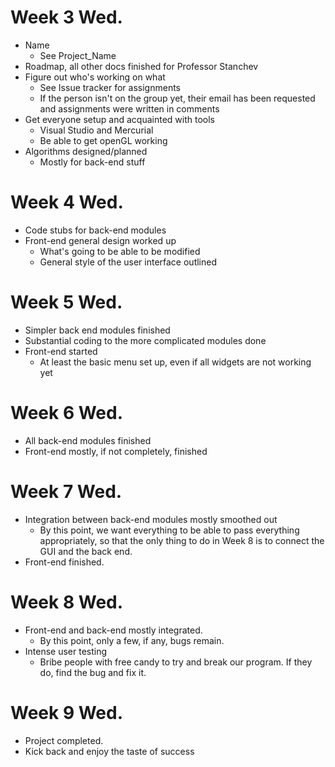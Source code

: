 # Week 3 Wed. #
  * Name
    * See Project\_Name
  * Roadmap, all other docs finished for Professor Stanchev
  * Figure out who's working on what
    * See Issue tracker for assignments
    * If the person isn't on the group yet, their email has been requested and assignments were written in comments
  * Get everyone setup and acquainted with tools
    * Visual Studio and Mercurial
    * Be able to get openGL working
  * Algorithms designed/planned
    * Mostly for back-end stuff

# Week 4 Wed. #
  * Code stubs for back-end modules
  * Front-end general design worked up
    * What's going to be able to be modified
    * General style of the user interface outlined

# Week 5 Wed. #
  * Simpler back end modules finished
  * Substantial coding to the more complicated modules done
  * Front-end started
    * At least the basic menu set up, even if all widgets are not working yet

# Week 6 Wed. #
  * All back-end modules finished
  * Front-end mostly, if not completely, finished

# Week 7 Wed. #
  * Integration between back-end modules mostly smoothed out
    * By this point, we want everything to be able to pass everything appropriately, so that the only thing to do in Week 8 is to connect the GUI and the back end.
  * Front-end finished.

# Week 8 Wed. #
  * Front-end and back-end mostly integrated.
    * By this point, only a few, if any, bugs remain.
  * Intense user testing
    * Bribe people with free candy to try and break our program. If they do, find the bug and fix it.

# Week 9 Wed. #
  * Project completed.
  * Kick back and enjoy the taste of success